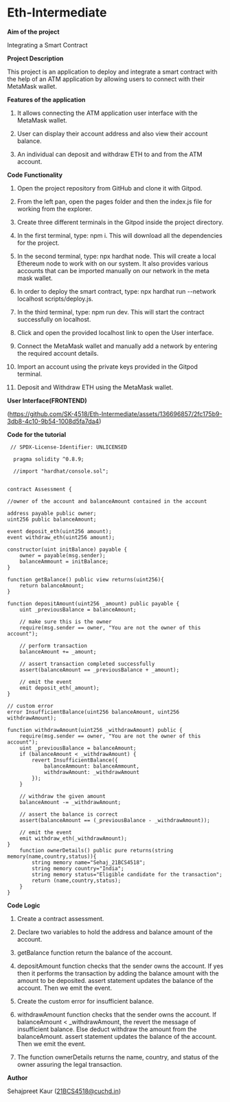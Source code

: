 # Eth-Intermediate
**Aim of the project**

Integrating a Smart Contract

**Project Description**

This project is an application to deploy and integrate a smart contract with the help of an ATM application by allowing users to connect with their MetaMask wallet.

**Features of the application**

1. It allows connecting the ATM application user interface with the MetaMask wallet.
   
2. User can display their account address and also view their account balance.
   
3. An individual can deposit and withdraw ETH to and from the ATM account.

**Code Functionality**

1. Open the project repository from GitHub and clone it with Gitpod.

2. From the left pan, open the pages folder and then the index.js file for working from the explorer.

3. Create three different terminals in the Gitpod inside the project directory.

4. In the first terminal, type: npm i. This will download all the dependencies for the project.

5. In the second terminal, type: npx hardhat node. This will create a local Ethereum node to work with on our system. It also provides various accounts that can be imported manually on our network in the meta mask wallet.

6. In order to deploy the smart contract, type: npx hardhat run --network localhost scripts/deploy.js.
   
7. In the third terminal, type:  npm run dev. This will start the contract successfully on localhost.

8. Click and open the provided localhost link to open the User interface.

9. Connect the MetaMask wallet and manually add a network by entering the required account details.

10. Import an account using the private keys provided in the Gitpod terminal.

11. Deposit and Withdraw ETH using the MetaMask wallet.

**User Interface(FRONTEND)**

(https://github.com/SK-4518/Eth-Intermediate/assets/136696857/2fc175b9-3db8-4c10-9b54-1008d5fa7da4)


**Code for the tutorial**

     // SPDX-License-Identifier: UNLICENSED
     
      pragma solidity ^0.8.9;

      //import "hardhat/console.sol";
      

    contract Assessment {

    //owner of the account and balanceAmount contained in the account 
    
    address payable public owner;
    uint256 public balanceAmount;

    event deposit_eth(uint256 amount);
    event withdraw_eth(uint256 amount);

    constructor(uint initBalance) payable {
        owner = payable(msg.sender);
        balanceAmmount = initBalance;
    }

    function getBalance() public view returns(uint256){
        return balanceAmount;
    }

    function depositAmount(uint256 _amount) public payable {
        uint _previousBalance = balanceAmount;

        // make sure this is the owner
        require(msg.sender == owner, "You are not the owner of this account");

        // perform transaction
        balanceAmount += _amount;

        // assert transaction completed successfully
        assert(balanceAmount == _previousBalance + _amount);

        // emit the event
        emit deposit_eth(_amount);
    }

    // custom error
    error InsufficientBalance(uint256 balanceAmount, uint256 withdrawAmount);

    function withdrawAmount(uint256 _withdrawAmount) public {
        require(msg.sender == owner, "You are not the owner of this account");
        uint _previousBalance = balanceAmount;
        if (balanceAmount < _withdrawAmount) {
            revert InsufficientBalance({
                balanceAmmount: balanceAmmount,
                withdrawAmount: _withdrawAmount
            });
        }

        // withdraw the given amount
        balanceAmount -= _withdrawAmount;

        // assert the balance is correct
        assert(balanceAmount == (_previousBalance - _withdrawAmount));

        // emit the event
        emit withdraw_eth(_withdrawAmount);
    }
        function ownerDetails() public pure returns(string memory(name,country,status)){
            string memory name="Sehaj_21BCS4518";
            string memory country="India";
            string memory status="Eligible candidate for the transaction";
            return (name,country,status);
        }
    }


**Code Logic**

1. Create a contract assessment.

2. Declare two variables to hold the address and balance amount of the account.

3. getBalance function return the balance of the account.

4. depositAmount function checks that the sender owns the account. If yes then it performs the transaction by adding the balance amount with the amount to be deposited. assert statement updates the balance of the account. Then we emit the event.

5. Create the custom error for insufficient balance.

6. withdrawAmount function checks that the sender owns the account. If balanceAmount < _withdrawAmount, the revert the message of insufficient balance. Else deduct withdraw the amount from the balanceAmount. assert statement updates the balance of the account. Then we emit the event.

7. The function ownerDetails returns the name, country, and status of the owner assuring the legal transaction.


**Author**

Sehajpreet Kaur (21BCS4518@cuchd.in)
   
